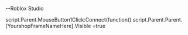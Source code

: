 --Roblox Studio

script.Parent.MouseButton1Click:Connect(function()
     script.Parent.Parent.[YourshopFrameNameHere].Visible =true
